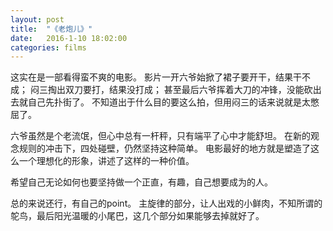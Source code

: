 ```yaml
---
layout: post
title:  "《老炮儿》"
date:   2016-1-10 18:02:00
categories: films
---
```


这实在是一部看得蛮不爽的电影。
影片一开六爷始掀了裙子要开干，结果干不成；
闷三掏出双刀要打，结果没打成；
甚至最后六爷挥着大刀的冲锋，没能砍出去就自己先扑街了。
不知道出于什么目的要这么拍，但用闷三的话来说就是太憋屈了。

六爷虽然是个老流氓，但心中总有一杆秤，只有端平了心中才能舒坦。
在新的观念规则的冲击下，四处碰壁，仍然坚持这种简单。
电影最好的地方就是塑造了这么一个理想化的形象，讲述了这样的一种价值。

希望自己无论如何也要坚持做一个正直，有趣，自己想要成为的人。

总的来说还行，有自己的point。
主旋律的部分，让人出戏的小鲜肉，不知所谓的鸵鸟，最后阳光温暖的小尾巴，这几个部分如果能够去掉就好了。
